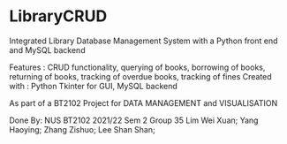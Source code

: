 # LibraryCRUD
Integrated Library Database Management System with a Python front end and MySQL backend 

Features : CRUD functionality, querying of books, borrowing of books, returning of books, tracking of overdue books, tracking of fines
Created with : Python Tkinter for GUI, MySQL backend

As part of a BT2102 Project for DATA MANAGEMENT and VISUALISATION

Done By: NUS BT2102 2021/22 Sem 2 Group 35 
Lim Wei Xuan; 
Yang Haoying; 
Zhang Zishuo; 
Lee Shan Shan; 

